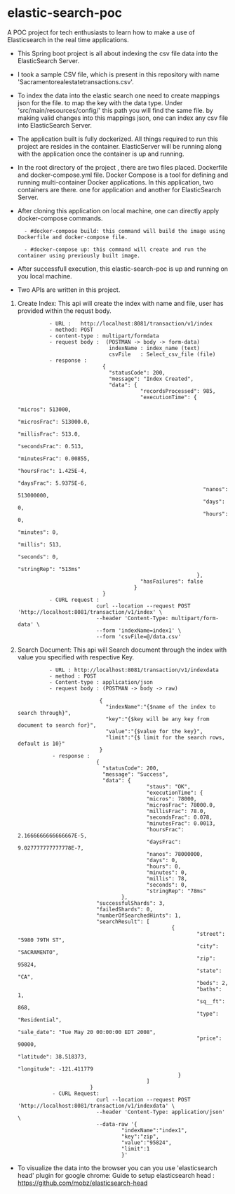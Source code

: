 # elastic-search-poc
A POC project for tech enthusiasts to learn how to make a use of Elasticsearch in the real time applications.

- This Spring boot project is all about indexing the csv file data into the ElasticSearch Server.

- I took a sample CSV file, which is present in this repository with name 'Sacramentorealestatetransactions.csv'.

- To index the data into the elastic search one need to create mappings json for the file. to map the key with the data type. Under 'src/main/resources/config/' this path you will   find the same file. by making valid changes into this mappings json, one can index any csv file into ElasticSearch Server.

- The application built is fully dockerized. All things required to run this project are resides in the container. ElasticServer will be running along with the application           once the container is up and running.

- In the root directory of the project , there are two files placed. Dockerfile and docker-compose.yml file. Docker Compose is a tool for defining and running multi-container       Docker applications. In this application, two containers are there. one for application and another for ElasticSearch Server.

- After cloning this application on local machine, one can directly apply docker-compose commands.

        - #docker-compose build: this command will build the image using Dockerfile and docker-compose file. 
      
        - #docker-compose up: this command will create and run the container using previously built image.
       
- After successfull execution, this elastic-search-poc is up and running on you local machine.

- Two APIs are written in this project.

1. Create Index: This api will create the index with name and file, user has provided within the requst body.

                 - URL :   http://localhost:8081/transaction/v1/index
                 - method: POST
                 - content-type : multipart/formdata
                 - request body :  (POSTMAN -> body -> form-data)
                                    indexName : index_name (text)
                                    csvFile   : Select_csv_file (file)
                 - response :  
                                  {
                                    "statusCode": 200,
                                    "message": "Index Created",
                                    "data": {
                                              "recordsProcessed": 985,
                                              "executionTime": {
                                                                  "micros": 513000,
                                                                  "microsFrac": 513000.0,
                                                                  "millisFrac": 513.0,
                                                                  "secondsFrac": 0.513,
                                                                  "minutesFrac": 0.00855,
                                                                  "hoursFrac": 1.425E-4,
                                                                  "daysFrac": 5.9375E-6,
                                                                  "nanos": 513000000,
                                                                  "days": 0,
                                                                  "hours": 0,
                                                                  "minutes": 0,
                                                                  "millis": 513,
                                                                  "seconds": 0,
                                                                  "stringRep": "513ms"
                                                                },
                                              "hasFailures": false
                                            }
                                  }
                 - CURL request :               
                                curl --location --request POST 'http://localhost:8081/transaction/v1/index' \
                                --header 'Content-Type: multipart/form-data' \
                                --form 'indexName=index1' \
                                --form 'csvFile=@/data.csv'
                        
2. Search Document: This api will Search document through the index with value you specified with respective Key.

                 - URL : http://localhost:8081/transaction/v1/indexdata
                 - method : POST
                 - Content-type : application/json
                 - request body : (POSTMAN -> body -> raw)
                                        
                                 {
                                   "indexName":"{$name of the index to search through}", 
                                   "key":"{$key will be any key from document to search for}", 
                                   "value":"{$value for the key}", 
                                   "limit":"{$ limit for the search rows, default is 10}"
                                 }          
                  - response : 
                                {
                                  "statusCode": 200,
                                  "message": "Success",
                                  "data": {
                                                "staus": "OK",
                                                "executionTime": {
                                                "micros": 78000,
                                                "microsFrac": 78000.0,
                                                "millisFrac": 78.0,
                                                "secondsFrac": 0.078,
                                                "minutesFrac": 0.0013,
                                                "hoursFrac": 2.1666666666666667E-5,
                                                "daysFrac": 9.027777777777778E-7,
                                                "nanos": 78000000,
                                                "days": 0,  
                                                "hours": 0,
                                                "minutes": 0,
                                                "millis": 78,
                                                "seconds": 0,
                                                "stringRep": "78ms"
                                        },
                                "successfulShards": 3,
                                "failedShards": 0,
                                "numberOfSearchedHints": 1,
                                "searchResult": [
                                                        {
                                                                "street": "5980 79TH ST",
                                                                "city": "SACRAMENTO",
                                                                "zip": 95824,
                                                                "state": "CA",
                                                                "beds": 2,
                                                                "baths": 1,
                                                                "sq__ft": 868,
                                                                "type": "Residential",
                                                                "sale_date": "Tue May 20 00:00:00 EDT 2008",
                                                                "price": 90000,
                                                                "latitude": 38.518373,
                                                                "longitude": -121.411779
                                                          }   
                                                ]
                              }  
                  - CURL Request:      
                                curl --location --request POST 'http://localhost:8081/transaction/v1/indexdata' \
                                --header 'Content-Type: application/json' \
                                --data-raw '{
                                        "indexName":"index1",
                                        "key":"zip",
                                        "value":"95824",
                                        "limit":1
                                        }'       

- To visualize the data into the browser you can you use 'elasticsearch head' plugin for google chrome:
        Guide to setup elasticsearch head  : https://github.com/mobz/elasticsearch-head
                        
  


                                    
                   
                                                              
                              
                                    
                                    
                  
               
                  






